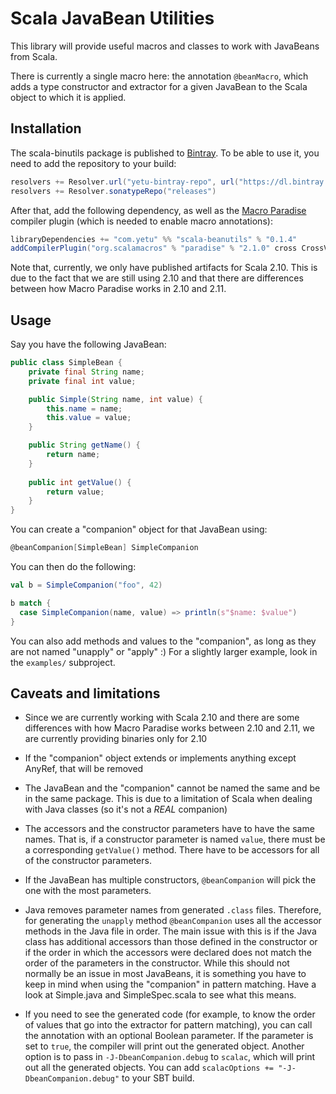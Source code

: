 # Scala JavaBean Utilities

This library will provide useful macros and classes to work with JavaBeans from Scala.

There is currently a single macro here: the annotation `@beanMacro`, which adds a type constructor and extractor for
a given JavaBean to the Scala object to which it is applied.

## Installation

The scala-binutils package is published to [Bintray](https://bintray.com/yetu/maven/scala-beanutils). To be able to use
it, you need to add the repository to your build:

```scala
resolvers += Resolver.url("yetu-bintray-repo", url("https://dl.bintray.com/yetu/maven"))(Resolver.ivyStylePatterns)
resolvers += Resolver.sonatypeRepo("releases")
```

After that, add the following dependency, as well as the
[Macro Paradise](http://docs.scala-lang.org/overviews/macros/paradise.html) compiler plugin (which is needed to enable
macro annotations):

```scala
libraryDependencies += "com.yetu" %% "scala-beanutils" % "0.1.4"
addCompilerPlugin("org.scalamacros" % "paradise" % "2.1.0" cross CrossVersion.full)
```

Note that, currently, we only have published artifacts for Scala 2.10. This is due to the fact that we are still using
2.10 and that there are differences between how Macro Paradise works in 2.10 and 2.11.

## Usage

Say you have the following JavaBean:

```java
public class SimpleBean {
    private final String name;
    private final int value;

    public Simple(String name, int value) {
        this.name = name;
        this.value = value;
    }

    public String getName() {
        return name;
    }
    
    public int getValue() {
        return value;
    }
}

```

You can create a "companion" object for that JavaBean using:

```scala
@beanCompanion[SimpleBean] SimpleCompanion
```

You can then do the following:

```scala
val b = SimpleCompanion("foo", 42)

b match {
  case SimpleCompanion(name, value) => println(s"$name: $value")
}
```

You can also add methods and values to the "companion", as long as they are not named "unapply" or "apply" :) For a
slightly larger example, look in the `examples/` subproject.

## Caveats and limitations

* Since we are currently working with Scala 2.10 and there are some differences with how Macro Paradise works between
2.10 and 2.11, we are currently providing binaries only for 2.10

* If the "companion" object extends or implements anything except AnyRef, that will be removed

* The JavaBean and the "companion" cannot be named the same and be in the same package. This is due to a limitation of
Scala when dealing with Java classes (so it's not a *REAL* companion)

* The accessors and the constructor parameters have to have the same names. That is, if a constructor parameter is
named `value`, there must be a corresponding `getValue()` method. There have to be accessors for all of the constructor
parameters.

* If the JavaBean has multiple constructors, `@beanCompanion` will pick the one with the most parameters.

* Java removes parameter names from generated `.class` files. Therefore, for generating the `unapply` method 
`@beanCompanion` uses all the accessor methods in the Java file in order. The main issue with this is if the Java class
has additional accessors than those defined in the constructor or if the order in which the accessors were declared does
not match the order of the parameters in the constructor. While this should not normally be an issue in most JavaBeans,
it is something you have to keep in mind when using the "companion" in pattern matching. Have a look at Simple.java
and SimpleSpec.scala to see what this means.

* If you need to see the generated code (for example, to know the order of values that go into the extractor for pattern
matching), you can call the annotation with an optional Boolean parameter. If the parameter is set to `true`, the
compiler will print out the generated object. Another option is to pass in `-J-DbeanCompanion.debug` to `scalac`, which
will print out all the generated objects. You can add `scalacOptions += "-J-DbeanCompanion.debug"` to your SBT build.
